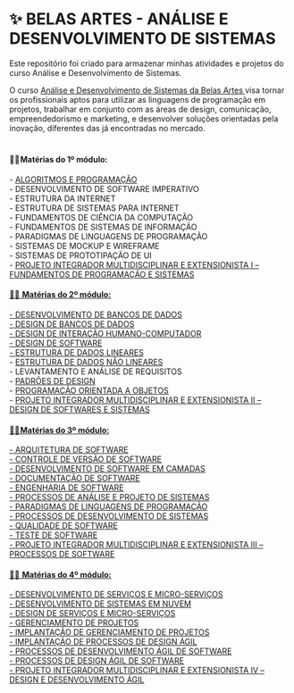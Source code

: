 # ✨ BELAS ARTES - ANÁLISE E DESENVOLVIMENTO DE SISTEMAS

Este repositório foi criado para armazenar minhas atividades e projetos do curso Análise e Desenvolvimento de Sistemas.

O curso <a href="https://novo.belasartes.br/analise-e-desenvolvimento-de-sistemas-ead/">Análise e Desenvolvimento de Sistemas da Belas Artes </a> visa tornar os profissionais aptos para utilizar as linguagens de programação em projetos, trabalhar em conjunto com as áreas de design, comunicação, empreendedorismo e marketing, e desenvolver soluções orientadas pela inovação, diferentes das já encontradas no mercado. <br> 

#

<h4>👩‍💻 Matérias do 1º módulo:</h4> 
- <a href = "ALGORITMOS E PROGRAMACAO"> ALGORITMOS E PROGRAMAÇÃO </a> <br>
- DESENVOLVIMENTO DE SOFTWARE IMPERATIVO <br>
- ESTRUTURA DA INTERNET <br>
- ESTRUTURA DE SISTEMAS PARA INTERNET <br>
- FUNDAMENTOS DE CIÊNCIA DA COMPUTAÇÃO <br>
- FUNDAMENTOS DE SISTEMAS DE INFORMAÇÃO <br>
- PARADIGMAS DE LINGUAGENS DE PROGRAMAÇÃO <br>
- SISTEMAS DE MOCKUP E WIREFRAME <br>
- SISTEMAS DE PROTOTIPAÇÃO DE UI <br>
- <a href="https://github.com/thaizacn/ROB3_AssistenteFincanceiro.git">PROJETO INTEGRADOR MULTIDISCIPLINAR E EXTENSIONISTA I – FUNDAMENTOS DE PROGRAMAÇÃO E SISTEMAS <br>


<h4>👩‍💻  Matérias do 2º módulo:</h4>
- DESENVOLVIMENTO DE BANCOS DE DADOS <br>
- DESIGN DE BANCOS DE DADOS <br>
- DESIGN DE INTERAÇÃO HUMANO-COMPUTADOR <br>
- DESIGN DE SOFTWARE <br>
- <a href = "ESTRUTURA DE DADOS LINEARES"> ESTRUTURA DE DADOS LINEARES </a> <br>
- <a href = "ESTRUTURA DE DADOS NAO LINEARES"> ESTRUTURA DE DADOS NÃO LINEARES </a> <br>
- LEVANTAMENTO E ANÁLISE DE REQUISITOS <br>
- <a href = "PADROES DE DESIGN"> PADRÕES DE DESIGN </a> <br>
- <a href = "PROGRAMACAO ORIENTADA A OBJETOS"> PROGRAMAÇÃO ORIENTADA A OBJETOS </a> <br>
- <a href="https://github.com/thaizacn/TrocAi_APIs">PROJETO INTEGRADOR MULTIDISCIPLINAR E EXTENSIONISTA II – DESIGN DE SOFTWARES E SISTEMAS	<br>

<h4>👩‍💻 Matérias do 3º módulo:</h4> 
- ARQUITETURA DE SOFTWARE <br>
- CONTROLE DE VERSÃO DE SOFTWARE <br>
- DESENVOLVIMENTO DE SOFTWARE EM CAMADAS <br>
- DOCUMENTAÇÃO DE SOFTWARE <br>
- ENGENHARIA DE SOFTWARE <br>
- PROCESSOS DE ANÁLISE E PROJETO DE SISTEMAS <br>
- PARADIGMAS DE LINGUAGENS DE PROGRAMAÇÃO <br>
- PROCESSOS DE DESENVOLVIMENTO DE SISTEMAS <br>
- QUALIDADE DE SOFTWARE <br>
- TESTE DE SOFTWARE <br>
- <a href="https://github.com/thaizacn/Brilho_APIs.git">PROJETO INTEGRADOR MULTIDISCIPLINAR E EXTENSIONISTA III – PROCESSOS DE SOFTWARE <br>


<h4>👩‍💻  Matérias do 4º módulo:</h4>
- DESENVOLVIMENTO DE SERVIÇOS E MICRO-SERVIÇOS <br>
- DESENVOLVIMENTO DE SISTEMAS EM NUVEM <br>
- DESIGN DE SERVIÇOS E MICRO-SERVIÇOS <br>
- GERENCIAMENTO DE PROJETOS <br>
- IMPLANTAÇÃO DE GERENCIAMENTO DE PROJETOS <br>
- IMPLANTAÇÃO DE PROCESSOS DE DESIGN ÁGIL <br>
- PROCESSOS DE DESENVOLVIMENTO ÁGIL DE SOFTWARE <br>
- <a href="https://github.com/thaizacn/GameOfBalls_POO"> PROCESSOS DE DESIGN ÁGIL DE SOFTWARE <br>
- <a href="https://github.com/detoti/automatic-octo-broccoli">PROJETO INTEGRADOR MULTIDISCIPLINAR E EXTENSIONISTA IV – DESIGN E DESENVOLVIMENTO ÁGIL	<br>
